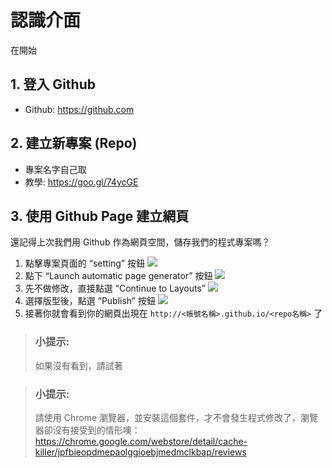 # 認識介面

在開始

## 1. 登入 Github

* Github: https://github.com

## 2. 建立新專案 (Repo)

* 專案名字自己取
* 教學: https://goo.gl/74ycGE

## 3. 使用 Github Page 建立網頁

還記得上次我們用 Github 作為網頁空間，儲存我們的程式專案嗎？
1. 點擊專案頁面的 “setting” 按鈕
![](settings@2x.png)
2. 點下 “Launch automatic page generator” 按鈕
![](automatic@2x.png)
3. 先不做修改，直接點選 “Continue to Layouts”
![](add-content@2x.png)
4. 選擇版型後，點選 “Publish” 按鈕
![](choose-layout@2x.png)
5. 接著你就會看到你的網頁出現在 ``` http://<帳號名稱>.github.io/<repo名稱> ``` 了


> ### 小提示:
> 如果沒有看到，請試著



> ### 小提示:
> 請使用 Chrome 瀏覽器，並安裝這個套件，才不會發生程式修改了，瀏覽器卻沒有接受到的情形噢：
https://chrome.google.com/webstore/detail/cache-killer/jpfbieopdmepaolggioebjmedmclkbap/reviews

